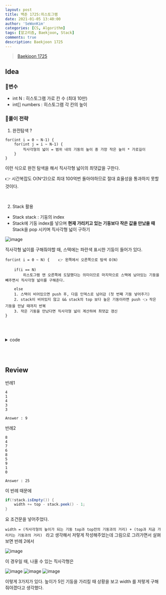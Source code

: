 ```yaml
---
layout: post
title: 백준 1725:히스토그램
date: 2021-01-05 13:40:00
author: 'SeWonKim'
categories: [CS, Algorithm]
tags: [알고리즘, Baekjoon, Stack]
comments: true
description: Baekjoon 1725
---
```


> [Baekjoon 1725](https://www.acmicpc.net/problem/1725)

## Idea

### 🥚변수

- int N : 히스토그램 가로 칸 수 (최대 10만)
- int[] numbers : 히스토그램 각 칸의 높이

### 🍳풀이 전략

1. 완전탐색 ?

```
for(int i = 0 ~ N-1) {
    for(int j = i ~ N-1) {
        직사각형의 넓이 = 범위 내의 기둥의 높이 중 가장 작은 높이 * 가로길이 
    }
}
```
이런 식으로 완전 탐색을 해서 직사각형 넓이의 최댓값을 구한다.

👉 시간복잡도 O(N^2)으로 최대 100억번 돌아야하므로 절대 효율성을 통과하지 못할 것이다.

&nbsp;  

2. Stack 활용

- Stack<Integer> stack : 기둥의 index
- Stack에 기둥 index를 넣으며 **현재 가리키고 있는 기둥보다 작은 값을 만났을 때** Stack을 pop 시키며 직사각형 넓이 구하기

![image](https://user-images.githubusercontent.com/30452963/103613538-0d1c0580-4f6a-11eb-80ea-3586c9a2cca5.png)

직사각형 넓이를 구해줘야할 때, 스택에는 파란색 표시한 기둥이 들어가 있다.


```
for(int i = 0 ~ N) {    👉 왼쪽에서 오른쪽으로 탐색 O(N)   

    if(i == N) 
        히스토그램 맨 오른쪽에 도달했다는 의미이므로 마지막으로 스택에 남아있는 기둥을 빼주면서 직사각형 넓이를 구해준다.

    else    
    1. 스택이 비어있으면 push 후, 다음 인덱스로 넘어감 (첫 번째 기둥 넣어주기)
    2. stack이 비어있지 않고 && stack의 top 보다 높은 기둥이라면 push 👈 작은 기둥을 만날 때까지 반복 
    3. 작은 기둥을 만났다면 직사각형 넓이 계산하여 최댓값 갱신
}
```

&nbsp;  
&nbsp;


<details>
<summary>code</summary>
<div markdown="1">

```java
import java.io.*;
import java.util.*;

public class Main {
    public static void main(String[] args) {
        Scanner sc = new Scanner(System.in);
        int answer = 0;
        int N = sc.nextInt();
        int[] numbers = new int[N];
        Stack<Integer> stack = new Stack<Integer>();

        for (int i = 0; i <= N; i++) {

            if(i == N) {
                while(!stack.isEmpty()) {
                    int top = stack.peek();
                    int height = numbers[stack.peek()];
                    int width = N - top;
                    stack.pop();

                    if(!stack.isEmpty())    width += top - stack.peek() - 1;
                    answer = Math.max(answer, height*width);
                }
                break;
            }

            numbers[i] = sc.nextInt();
            while(!stack.isEmpty() && numbers[stack.peek()] > numbers[i]) {
                // 낮은 기둥 발견
                int top = stack.peek();
                int height = numbers[stack.peek()];
                int width = i - top;
                stack.pop();

                if(!stack.isEmpty())    width += top - stack.peek() - 1;
                answer = Math.max(answer, height*width);
            }
            stack.push(i);
        }

        System.out.println(answer);
    }
}

```

</div>
</details>

&nbsp;  
&nbsp;

## Review

반례1

```
4
1
4
3
3

Answer : 9
```


반례2

```
8
4
7
6
8
5
9
1
0

Answer : 25
```


이 반례 때문에

```java
if(!stack.isEmpty()) {
    width += top - stack.peek() - 1;
}
```

요 조건문을 넣어주었다.

`width = (직사각형의 높이가 되는 기둥 top과 top전의 기둥과의 거리) + (top과 지금 가리키는 기둥과의 거리) ` 라고 생각해서 저렇게 작성해주었는데 그림으로 그려가면서 살펴보면 반례 2에서 

![image](https://user-images.githubusercontent.com/30452963/103627150-8c1c3880-4f80-11eb-86b0-b01a53c138ec.png)

이 경우일 때, 나올 수 있는 직사각형은 

![image](https://user-images.githubusercontent.com/30452963/103627182-99392780-4f80-11eb-9637-0c4c691552b2.png)
![image](https://user-images.githubusercontent.com/30452963/103627259-b79f2300-4f80-11eb-8587-cd1f75998bf8.png)
![image](https://user-images.githubusercontent.com/30452963/103627577-2c725d00-4f81-11eb-9dbe-20a6d7942e54.png)

이렇게 3가지가 있다. 높이가 5인 기둥을 가리킬 때 상황을 보고 width 를 저렇게 구해줘야겠다고 생각했다.

&nbsp;  
&nbsp;
